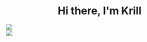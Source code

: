 <h1 align="center">Hi there, I'm Krill</h1>
<img src="https://github-readme-stats.vercel.app/api/top-langs/?username=vlonebara&hide_progress=false&theme=nord">
<div>
  <img src='https://camo.githubusercontent.com/5e7e215d9ff3a7c2e96d09232c11b2205565c841d1129dd2185ebd967284121f/68747470733a2f2f696d672e736869656c64732e696f2f62616467652f68746d6c352d2532334533344632362e7376673f7374796c653d666f722d7468652d6261646765266c6f676f3d68746d6c35266c6f676f436f6c6f723d7768697465'>
</div>

